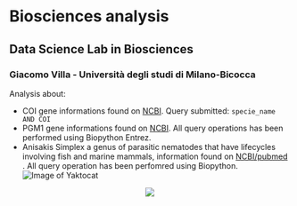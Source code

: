 # Biosciences analysis
## Data Science Lab in Biosciences
### Giacomo Villa - Università degli studi di Milano-Bicocca 
Analysis about:
* COI gene informations found on [NCBI](https://www.ncbi.nlm.nih.gov/). Query submitted: ``` specie_name AND COI ```
* PGM1 gene informations found on [NCBI](https://www.ncbi.nlm.nih.gov/). All query operations has been performed using Biopython Entrez.
* Anisakis Simplex a genus of parasitic nematodes that have lifecycles involving fish and marine mammals, information found on [NCBI/pubmed](https://www.ncbi.nlm.nih.gov/pubmed/) . All query operation has been perfomred using Biopython.
![Image of Yaktocat](https://www.google.com/search?q=biosciences&client=firefox-b-d&channel=trow2&sxsrf=ALeKk030wyFW6nMwZH3DEA1Hd8I-tfo7Pg:1600432697596&source=lnms&tbm=isch&sa=X&ved=2ahUKEwjo9LSz3PLrAhWMM-wKHVUrATEQ_AUoAnoECBkQBA&biw=1920&bih=983#imgrc=VXStJh9dU8i1xM&imgdii=Wkr37T3D2UVIIM)
<p align="center">
  <img src="https://user-images.githubusercontent.com/24355671/93598492-05395500-f9bd-11ea-8d02-d95be9941777.png">
</p>


